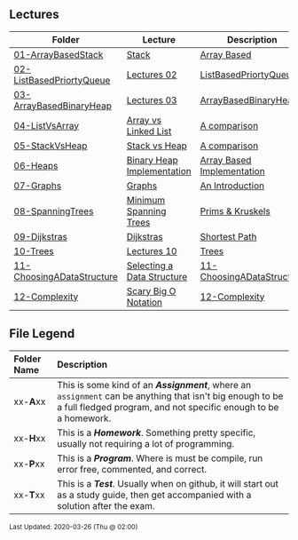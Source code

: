 ## Lectures
| Folder | Lecture | Description|
 | ------------|------------|------------|
 | [01-ArrayBasedStack](https://github.com/rugbyprof/3013-Algorithms/tree/master/Lectures/01-ArrayBasedStack) | [ Stack ](https://github.com/rugbyprof/3013-Algorithms/tree/master/Lectures/01-ArrayBasedStack) | [ Array Based](https://github.com/rugbyprof/3013-Algorithms/tree/master/Lectures/01-ArrayBasedStack) | [01-ArrayBasedStack](https://github.com/rugbyprof/3013-Algorithms/tree/master/Lectures/01-ArrayBasedStack) | [ Files](https://github.com/rugbyprof/3013-Algorithms/tree/master/Lectures/01-ArrayBasedStack) | [01-ArrayBasedStack](https://github.com/rugbyprof/3013-Algorithms/tree/master/Lectures/01-ArrayBasedStack) | [ Methods](https://github.com/rugbyprof/3013-Algorithms/tree/master/Lectures/01-ArrayBasedStack) | [N/A](https://github.com/rugbyprof/3013-Algorithms/tree/master/Lectures/01-ArrayBasedStack) |
 | [02-ListBasedPriortyQueue](https://github.com/rugbyprof/3013-Algorithms/tree/master/Lectures/02-ListBasedPriortyQueue) | [ Lectures 02](https://github.com/rugbyprof/3013-Algorithms/tree/master/Lectures/02-ListBasedPriortyQueue) | [ListBasedPriortyQueue ](https://github.com/rugbyprof/3013-Algorithms/tree/master/Lectures/02-ListBasedPriortyQueue) | [ No Description](https://github.com/rugbyprof/3013-Algorithms/tree/master/Lectures/02-ListBasedPriortyQueue) | [N/A](https://github.com/rugbyprof/3013-Algorithms/tree/master/Lectures/02-ListBasedPriortyQueue) |
 | [03-ArrayBasedBinaryHeap](https://github.com/rugbyprof/3013-Algorithms/tree/master/Lectures/03-ArrayBasedBinaryHeap) | [ Lectures 03](https://github.com/rugbyprof/3013-Algorithms/tree/master/Lectures/03-ArrayBasedBinaryHeap) | [ArrayBasedBinaryHeap ](https://github.com/rugbyprof/3013-Algorithms/tree/master/Lectures/03-ArrayBasedBinaryHeap) | [ No Description](https://github.com/rugbyprof/3013-Algorithms/tree/master/Lectures/03-ArrayBasedBinaryHeap) | [N/A](https://github.com/rugbyprof/3013-Algorithms/tree/master/Lectures/03-ArrayBasedBinaryHeap) |
 | [04-ListVsArray](https://github.com/rugbyprof/3013-Algorithms/tree/master/Lectures/04-ListVsArray) | [ Array vs Linked List ](https://github.com/rugbyprof/3013-Algorithms/tree/master/Lectures/04-ListVsArray) | [ A comparison](https://github.com/rugbyprof/3013-Algorithms/tree/master/Lectures/04-ListVsArray) | [04-ListVsArray](https://github.com/rugbyprof/3013-Algorithms/tree/master/Lectures/04-ListVsArray) | [ None](https://github.com/rugbyprof/3013-Algorithms/tree/master/Lectures/04-ListVsArray) | [N/A](https://github.com/rugbyprof/3013-Algorithms/tree/master/Lectures/04-ListVsArray) |
 | [05-StackVsHeap](https://github.com/rugbyprof/3013-Algorithms/tree/master/Lectures/05-StackVsHeap) | [ Stack vs Heap ](https://github.com/rugbyprof/3013-Algorithms/tree/master/Lectures/05-StackVsHeap) | [ A comparison](https://github.com/rugbyprof/3013-Algorithms/tree/master/Lectures/05-StackVsHeap) | [05-StackVsHeap](https://github.com/rugbyprof/3013-Algorithms/tree/master/Lectures/05-StackVsHeap) | [ The Stack](https://github.com/rugbyprof/3013-Algorithms/tree/master/Lectures/05-StackVsHeap) | [05-StackVsHeap](https://github.com/rugbyprof/3013-Algorithms/tree/master/Lectures/05-StackVsHeap) | [ The Heap](https://github.com/rugbyprof/3013-Algorithms/tree/master/Lectures/05-StackVsHeap) | [05-StackVsHeap](https://github.com/rugbyprof/3013-Algorithms/tree/master/Lectures/05-StackVsHeap) | [ Stack vs Heap Pros and Cons](https://github.com/rugbyprof/3013-Algorithms/tree/master/Lectures/05-StackVsHeap) | [05-StackVsHeap](https://github.com/rugbyprof/3013-Algorithms/tree/master/Lectures/05-StackVsHeap) | [ Stack](https://github.com/rugbyprof/3013-Algorithms/tree/master/Lectures/05-StackVsHeap) | [05-StackVsHeap](https://github.com/rugbyprof/3013-Algorithms/tree/master/Lectures/05-StackVsHeap) | [ Heap](https://github.com/rugbyprof/3013-Algorithms/tree/master/Lectures/05-StackVsHeap) | [05-StackVsHeap](https://github.com/rugbyprof/3013-Algorithms/tree/master/Lectures/05-StackVsHeap) | [ Examples](https://github.com/rugbyprof/3013-Algorithms/tree/master/Lectures/05-StackVsHeap) | [05-StackVsHeap](https://github.com/rugbyprof/3013-Algorithms/tree/master/Lectures/05-StackVsHeap) | [include <iostream>](https://github.com/rugbyprof/3013-Algorithms/tree/master/Lectures/05-StackVsHeap) | [05-StackVsHeap](https://github.com/rugbyprof/3013-Algorithms/tree/master/Lectures/05-StackVsHeap) | [include <iostream>](https://github.com/rugbyprof/3013-Algorithms/tree/master/Lectures/05-StackVsHeap) | [05-StackVsHeap](https://github.com/rugbyprof/3013-Algorithms/tree/master/Lectures/05-StackVsHeap) | [ When to use the Heap?](https://github.com/rugbyprof/3013-Algorithms/tree/master/Lectures/05-StackVsHeap) | [05-StackVsHeap](https://github.com/rugbyprof/3013-Algorithms/tree/master/Lectures/05-StackVsHeap) | [ Links](https://github.com/rugbyprof/3013-Algorithms/tree/master/Lectures/05-StackVsHeap) | [N/A](https://github.com/rugbyprof/3013-Algorithms/tree/master/Lectures/05-StackVsHeap) |
 | [06-Heaps](https://github.com/rugbyprof/3013-Algorithms/tree/master/Lectures/06-Heaps) | [ Binary Heap Implementation ](https://github.com/rugbyprof/3013-Algorithms/tree/master/Lectures/06-Heaps) | [ Array Based Implementation](https://github.com/rugbyprof/3013-Algorithms/tree/master/Lectures/06-Heaps) | [06-Heaps](https://github.com/rugbyprof/3013-Algorithms/tree/master/Lectures/06-Heaps) | [ NEEDS SOME TWEEKING](https://github.com/rugbyprof/3013-Algorithms/tree/master/Lectures/06-Heaps) | [06-Heaps](https://github.com/rugbyprof/3013-Algorithms/tree/master/Lectures/06-Heaps) | [ Overview](https://github.com/rugbyprof/3013-Algorithms/tree/master/Lectures/06-Heaps) | [06-Heaps](https://github.com/rugbyprof/3013-Algorithms/tree/master/Lectures/06-Heaps) | [ The Heap Order Property](https://github.com/rugbyprof/3013-Algorithms/tree/master/Lectures/06-Heaps) | [06-Heaps](https://github.com/rugbyprof/3013-Algorithms/tree/master/Lectures/06-Heaps) | [ Heap Operations](https://github.com/rugbyprof/3013-Algorithms/tree/master/Lectures/06-Heaps) | [06-Heaps](https://github.com/rugbyprof/3013-Algorithms/tree/master/Lectures/06-Heaps) | [ Getting Setup](https://github.com/rugbyprof/3013-Algorithms/tree/master/Lectures/06-Heaps) | [06-Heaps](https://github.com/rugbyprof/3013-Algorithms/tree/master/Lectures/06-Heaps) | [ Insert](https://github.com/rugbyprof/3013-Algorithms/tree/master/Lectures/06-Heaps) | [06-Heaps](https://github.com/rugbyprof/3013-Algorithms/tree/master/Lectures/06-Heaps) | [ RemoveMin](https://github.com/rugbyprof/3013-Algorithms/tree/master/Lectures/06-Heaps) | [06-Heaps](https://github.com/rugbyprof/3013-Algorithms/tree/master/Lectures/06-Heaps) | [ Heapify](https://github.com/rugbyprof/3013-Algorithms/tree/master/Lectures/06-Heaps) | [N/A](https://github.com/rugbyprof/3013-Algorithms/tree/master/Lectures/06-Heaps) |
 | [07-Graphs](https://github.com/rugbyprof/3013-Algorithms/tree/master/Lectures/07-Graphs) | [ Graphs ](https://github.com/rugbyprof/3013-Algorithms/tree/master/Lectures/07-Graphs) | [ An Introduction](https://github.com/rugbyprof/3013-Algorithms/tree/master/Lectures/07-Graphs) | [07-Graphs](https://github.com/rugbyprof/3013-Algorithms/tree/master/Lectures/07-Graphs) | [ Introduction](https://github.com/rugbyprof/3013-Algorithms/tree/master/Lectures/07-Graphs) | [07-Graphs](https://github.com/rugbyprof/3013-Algorithms/tree/master/Lectures/07-Graphs) | [ Problem:](https://github.com/rugbyprof/3013-Algorithms/tree/master/Lectures/07-Graphs) | [07-Graphs](https://github.com/rugbyprof/3013-Algorithms/tree/master/Lectures/07-Graphs) | [ Basic Vocabulary](https://github.com/rugbyprof/3013-Algorithms/tree/master/Lectures/07-Graphs) | [07-Graphs](https://github.com/rugbyprof/3013-Algorithms/tree/master/Lectures/07-Graphs) | [ Simple Graph](https://github.com/rugbyprof/3013-Algorithms/tree/master/Lectures/07-Graphs) | [07-Graphs](https://github.com/rugbyprof/3013-Algorithms/tree/master/Lectures/07-Graphs) | [ Multi Graph](https://github.com/rugbyprof/3013-Algorithms/tree/master/Lectures/07-Graphs) | [07-Graphs](https://github.com/rugbyprof/3013-Algorithms/tree/master/Lectures/07-Graphs) | [ Pseudo Graph](https://github.com/rugbyprof/3013-Algorithms/tree/master/Lectures/07-Graphs) | [07-Graphs](https://github.com/rugbyprof/3013-Algorithms/tree/master/Lectures/07-Graphs) | [ Directed Graph](https://github.com/rugbyprof/3013-Algorithms/tree/master/Lectures/07-Graphs) | [07-Graphs](https://github.com/rugbyprof/3013-Algorithms/tree/master/Lectures/07-Graphs) | [ Weighted Graph](https://github.com/rugbyprof/3013-Algorithms/tree/master/Lectures/07-Graphs) | [07-Graphs](https://github.com/rugbyprof/3013-Algorithms/tree/master/Lectures/07-Graphs) | [ Adjacency and Degree](https://github.com/rugbyprof/3013-Algorithms/tree/master/Lectures/07-Graphs) | [07-Graphs](https://github.com/rugbyprof/3013-Algorithms/tree/master/Lectures/07-Graphs) | [ Number of Edges](https://github.com/rugbyprof/3013-Algorithms/tree/master/Lectures/07-Graphs) | [07-Graphs](https://github.com/rugbyprof/3013-Algorithms/tree/master/Lectures/07-Graphs) | [ Directed Graphs](https://github.com/rugbyprof/3013-Algorithms/tree/master/Lectures/07-Graphs) | [07-Graphs](https://github.com/rugbyprof/3013-Algorithms/tree/master/Lectures/07-Graphs) | [ Number of Edges](https://github.com/rugbyprof/3013-Algorithms/tree/master/Lectures/07-Graphs) | [07-Graphs](https://github.com/rugbyprof/3013-Algorithms/tree/master/Lectures/07-Graphs) | [ Regular Graph](https://github.com/rugbyprof/3013-Algorithms/tree/master/Lectures/07-Graphs) | [07-Graphs](https://github.com/rugbyprof/3013-Algorithms/tree/master/Lectures/07-Graphs) | [ Connectivity](https://github.com/rugbyprof/3013-Algorithms/tree/master/Lectures/07-Graphs) | [07-Graphs](https://github.com/rugbyprof/3013-Algorithms/tree/master/Lectures/07-Graphs) | [ Representing Graphs](https://github.com/rugbyprof/3013-Algorithms/tree/master/Lectures/07-Graphs) | [07-Graphs](https://github.com/rugbyprof/3013-Algorithms/tree/master/Lectures/07-Graphs) | [ Trees](https://github.com/rugbyprof/3013-Algorithms/tree/master/Lectures/07-Graphs) | [N/A](https://github.com/rugbyprof/3013-Algorithms/tree/master/Lectures/07-Graphs) |
 | [08-SpanningTrees](https://github.com/rugbyprof/3013-Algorithms/tree/master/Lectures/08-SpanningTrees) | [ Minimum Spanning Trees ](https://github.com/rugbyprof/3013-Algorithms/tree/master/Lectures/08-SpanningTrees) | [ Prims & Kruskels](https://github.com/rugbyprof/3013-Algorithms/tree/master/Lectures/08-SpanningTrees) | [08-SpanningTrees](https://github.com/rugbyprof/3013-Algorithms/tree/master/Lectures/08-SpanningTrees) | [ Kruskal's Algorithm](https://github.com/rugbyprof/3013-Algorithms/tree/master/Lectures/08-SpanningTrees) | [08-SpanningTrees](https://github.com/rugbyprof/3013-Algorithms/tree/master/Lectures/08-SpanningTrees) | [ Kruskels Code](https://github.com/rugbyprof/3013-Algorithms/tree/master/Lectures/08-SpanningTrees) | [08-SpanningTrees](https://github.com/rugbyprof/3013-Algorithms/tree/master/Lectures/08-SpanningTrees) | [ Pseudo Code](https://github.com/rugbyprof/3013-Algorithms/tree/master/Lectures/08-SpanningTrees) | [08-SpanningTrees](https://github.com/rugbyprof/3013-Algorithms/tree/master/Lectures/08-SpanningTrees) | [ C++](https://github.com/rugbyprof/3013-Algorithms/tree/master/Lectures/08-SpanningTrees) | [08-SpanningTrees](https://github.com/rugbyprof/3013-Algorithms/tree/master/Lectures/08-SpanningTrees) | [include <cstdio>](https://github.com/rugbyprof/3013-Algorithms/tree/master/Lectures/08-SpanningTrees) | [08-SpanningTrees](https://github.com/rugbyprof/3013-Algorithms/tree/master/Lectures/08-SpanningTrees) | [include <vector>](https://github.com/rugbyprof/3013-Algorithms/tree/master/Lectures/08-SpanningTrees) | [08-SpanningTrees](https://github.com/rugbyprof/3013-Algorithms/tree/master/Lectures/08-SpanningTrees) | [include <algorithm>](https://github.com/rugbyprof/3013-Algorithms/tree/master/Lectures/08-SpanningTrees) | [08-SpanningTrees](https://github.com/rugbyprof/3013-Algorithms/tree/master/Lectures/08-SpanningTrees) | [define edge pair< int, int >](https://github.com/rugbyprof/3013-Algorithms/tree/master/Lectures/08-SpanningTrees) | [08-SpanningTrees](https://github.com/rugbyprof/3013-Algorithms/tree/master/Lectures/08-SpanningTrees) | [define MAX 1001](https://github.com/rugbyprof/3013-Algorithms/tree/master/Lectures/08-SpanningTrees) | [08-SpanningTrees](https://github.com/rugbyprof/3013-Algorithms/tree/master/Lectures/08-SpanningTrees) | [ Prim's Algorithm](https://github.com/rugbyprof/3013-Algorithms/tree/master/Lectures/08-SpanningTrees) | [08-SpanningTrees](https://github.com/rugbyprof/3013-Algorithms/tree/master/Lectures/08-SpanningTrees) | [ Prims Code](https://github.com/rugbyprof/3013-Algorithms/tree/master/Lectures/08-SpanningTrees) | [08-SpanningTrees](https://github.com/rugbyprof/3013-Algorithms/tree/master/Lectures/08-SpanningTrees) | [ Pseudo Code](https://github.com/rugbyprof/3013-Algorithms/tree/master/Lectures/08-SpanningTrees) | [08-SpanningTrees](https://github.com/rugbyprof/3013-Algorithms/tree/master/Lectures/08-SpanningTrees) | [ C++](https://github.com/rugbyprof/3013-Algorithms/tree/master/Lectures/08-SpanningTrees) | [08-SpanningTrees](https://github.com/rugbyprof/3013-Algorithms/tree/master/Lectures/08-SpanningTrees) | [include "ggraaf.h"](https://github.com/rugbyprof/3013-Algorithms/tree/master/Lectures/08-SpanningTrees) | [08-SpanningTrees](https://github.com/rugbyprof/3013-Algorithms/tree/master/Lectures/08-SpanningTrees) | [include <fstream>](https://github.com/rugbyprof/3013-Algorithms/tree/master/Lectures/08-SpanningTrees) | [08-SpanningTrees](https://github.com/rugbyprof/3013-Algorithms/tree/master/Lectures/08-SpanningTrees) | [include <queue>](https://github.com/rugbyprof/3013-Algorithms/tree/master/Lectures/08-SpanningTrees) | [08-SpanningTrees](https://github.com/rugbyprof/3013-Algorithms/tree/master/Lectures/08-SpanningTrees) | [include <map>](https://github.com/rugbyprof/3013-Algorithms/tree/master/Lectures/08-SpanningTrees) | [08-SpanningTrees](https://github.com/rugbyprof/3013-Algorithms/tree/master/Lectures/08-SpanningTrees) | [include <vector>](https://github.com/rugbyprof/3013-Algorithms/tree/master/Lectures/08-SpanningTrees) | [08-SpanningTrees](https://github.com/rugbyprof/3013-Algorithms/tree/master/Lectures/08-SpanningTrees) | [ Works Cited](https://github.com/rugbyprof/3013-Algorithms/tree/master/Lectures/08-SpanningTrees) | [N/A](https://github.com/rugbyprof/3013-Algorithms/tree/master/Lectures/08-SpanningTrees) |
 | [09-Dijkstras](https://github.com/rugbyprof/3013-Algorithms/tree/master/Lectures/09-Dijkstras) | [ Dijkstras ](https://github.com/rugbyprof/3013-Algorithms/tree/master/Lectures/09-Dijkstras) | [ Shortest Path](https://github.com/rugbyprof/3013-Algorithms/tree/master/Lectures/09-Dijkstras) | [N/A](https://github.com/rugbyprof/3013-Algorithms/tree/master/Lectures/09-Dijkstras) |
 | [10-Trees](https://github.com/rugbyprof/3013-Algorithms/tree/master/Lectures/10-Trees) | [ Lectures 10](https://github.com/rugbyprof/3013-Algorithms/tree/master/Lectures/10-Trees) | [Trees ](https://github.com/rugbyprof/3013-Algorithms/tree/master/Lectures/10-Trees) | [ No Description](https://github.com/rugbyprof/3013-Algorithms/tree/master/Lectures/10-Trees) | [N/A](https://github.com/rugbyprof/3013-Algorithms/tree/master/Lectures/10-Trees) |
 | [11-ChoosingADataStructure](https://github.com/rugbyprof/3013-Algorithms/tree/master/Lectures/11-ChoosingADataStructure) | [ Selecting a Data Structure](https://github.com/rugbyprof/3013-Algorithms/tree/master/Lectures/11-ChoosingADataStructure) | [11-ChoosingADataStructure](https://github.com/rugbyprof/3013-Algorithms/tree/master/Lectures/11-ChoosingADataStructure) | [ Step To Follow](https://github.com/rugbyprof/3013-Algorithms/tree/master/Lectures/11-ChoosingADataStructure) | [N/A](https://github.com/rugbyprof/3013-Algorithms/tree/master/Lectures/11-ChoosingADataStructure) |
 | [12-Complexity](https://github.com/rugbyprof/3013-Algorithms/tree/master/Lectures/12-Complexity) | [ Scary Big O Notation](https://github.com/rugbyprof/3013-Algorithms/tree/master/Lectures/12-Complexity) | [12-Complexity](https://github.com/rugbyprof/3013-Algorithms/tree/master/Lectures/12-Complexity) | [ Related Asymptotic Notations](https://github.com/rugbyprof/3013-Algorithms/tree/master/Lectures/12-Complexity) | [12-Complexity](https://github.com/rugbyprof/3013-Algorithms/tree/master/Lectures/12-Complexity) | [ Big Omega Ω](https://github.com/rugbyprof/3013-Algorithms/tree/master/Lectures/12-Complexity) | [12-Complexity](https://github.com/rugbyprof/3013-Algorithms/tree/master/Lectures/12-Complexity) | [ Big Theta Θ](https://github.com/rugbyprof/3013-Algorithms/tree/master/Lectures/12-Complexity) | [12-Complexity](https://github.com/rugbyprof/3013-Algorithms/tree/master/Lectures/12-Complexity) | [ Big Oh O](https://github.com/rugbyprof/3013-Algorithms/tree/master/Lectures/12-Complexity) | [12-Complexity](https://github.com/rugbyprof/3013-Algorithms/tree/master/Lectures/12-Complexity) | [ Run Time Calculations](https://github.com/rugbyprof/3013-Algorithms/tree/master/Lectures/12-Complexity) | [12-Complexity](https://github.com/rugbyprof/3013-Algorithms/tree/master/Lectures/12-Complexity) | [ Starter Example](https://github.com/rugbyprof/3013-Algorithms/tree/master/Lectures/12-Complexity) | [12-Complexity](https://github.com/rugbyprof/3013-Algorithms/tree/master/Lectures/12-Complexity) | [ General Rules](https://github.com/rugbyprof/3013-Algorithms/tree/master/Lectures/12-Complexity) | [12-Complexity](https://github.com/rugbyprof/3013-Algorithms/tree/master/Lectures/12-Complexity) | [ 1. Loops](https://github.com/rugbyprof/3013-Algorithms/tree/master/Lectures/12-Complexity) | [12-Complexity](https://github.com/rugbyprof/3013-Algorithms/tree/master/Lectures/12-Complexity) | [ 2. Nested Loops](https://github.com/rugbyprof/3013-Algorithms/tree/master/Lectures/12-Complexity) | [12-Complexity](https://github.com/rugbyprof/3013-Algorithms/tree/master/Lectures/12-Complexity) | [ 3. Consecutive Statements](https://github.com/rugbyprof/3013-Algorithms/tree/master/Lectures/12-Complexity) | [12-Complexity](https://github.com/rugbyprof/3013-Algorithms/tree/master/Lectures/12-Complexity) | [ 4. If](https://github.com/rugbyprof/3013-Algorithms/tree/master/Lectures/12-Complexity) | [Else](https://github.com/rugbyprof/3013-Algorithms/tree/master/Lectures/12-Complexity) | [12-Complexity](https://github.com/rugbyprof/3013-Algorithms/tree/master/Lectures/12-Complexity) | [ 5. Simple Statements](https://github.com/rugbyprof/3013-Algorithms/tree/master/Lectures/12-Complexity) | [12-Complexity](https://github.com/rugbyprof/3013-Algorithms/tree/master/Lectures/12-Complexity) | [ Big O Pitfalls](https://github.com/rugbyprof/3013-Algorithms/tree/master/Lectures/12-Complexity) | [12-Complexity](https://github.com/rugbyprof/3013-Algorithms/tree/master/Lectures/12-Complexity) | [ Exact Cost > Big O](https://github.com/rugbyprof/3013-Algorithms/tree/master/Lectures/12-Complexity) | [12-Complexity](https://github.com/rugbyprof/3013-Algorithms/tree/master/Lectures/12-Complexity) | [ Exact Cost < Big O](https://github.com/rugbyprof/3013-Algorithms/tree/master/Lectures/12-Complexity) | [12-Complexity](https://github.com/rugbyprof/3013-Algorithms/tree/master/Lectures/12-Complexity) | [ Common Time Complexities](https://github.com/rugbyprof/3013-Algorithms/tree/master/Lectures/12-Complexity) | [12-Complexity](https://github.com/rugbyprof/3013-Algorithms/tree/master/Lectures/12-Complexity) | [ Constant — O(1)](https://github.com/rugbyprof/3013-Algorithms/tree/master/Lectures/12-Complexity) | [12-Complexity](https://github.com/rugbyprof/3013-Algorithms/tree/master/Lectures/12-Complexity) | [The algorithm does a [constant](https://en.wikipedia.org/wiki/Time_complexityConstant_time) number of operations independent on the input.](https://github.com/rugbyprof/3013-Algorithms/tree/master/Lectures/12-Complexity) | [12-Complexity](https://github.com/rugbyprof/3013-Algorithms/tree/master/Lectures/12-Complexity) | [ Linear— O(N)](https://github.com/rugbyprof/3013-Algorithms/tree/master/Lectures/12-Complexity) | [12-Complexity](https://github.com/rugbyprof/3013-Algorithms/tree/master/Lectures/12-Complexity) | [ Logarithmic— O(Log N)](https://github.com/rugbyprof/3013-Algorithms/tree/master/Lectures/12-Complexity) | [12-Complexity](https://github.com/rugbyprof/3013-Algorithms/tree/master/Lectures/12-Complexity) | [ Linearithmic— O(N Log N)](https://github.com/rugbyprof/3013-Algorithms/tree/master/Lectures/12-Complexity) | [12-Complexity](https://github.com/rugbyprof/3013-Algorithms/tree/master/Lectures/12-Complexity) | [ Square Root — O(sqrt(N))](https://github.com/rugbyprof/3013-Algorithms/tree/master/Lectures/12-Complexity) | [12-Complexity](https://github.com/rugbyprof/3013-Algorithms/tree/master/Lectures/12-Complexity) | [ Quadratic — O(N²)](https://github.com/rugbyprof/3013-Algorithms/tree/master/Lectures/12-Complexity) | [12-Complexity](https://github.com/rugbyprof/3013-Algorithms/tree/master/Lectures/12-Complexity) | [ Cubic— O(N³)](https://github.com/rugbyprof/3013-Algorithms/tree/master/Lectures/12-Complexity) | [12-Complexity](https://github.com/rugbyprof/3013-Algorithms/tree/master/Lectures/12-Complexity) | [ Polynomial — O(N<sup>c</sup>)](https://github.com/rugbyprof/3013-Algorithms/tree/master/Lectures/12-Complexity) | [12-Complexity](https://github.com/rugbyprof/3013-Algorithms/tree/master/Lectures/12-Complexity) | [ Exponential — O(c<sup>N</sup>)](https://github.com/rugbyprof/3013-Algorithms/tree/master/Lectures/12-Complexity) | [12-Complexity](https://github.com/rugbyprof/3013-Algorithms/tree/master/Lectures/12-Complexity) | [ Factorial— O(N!)](https://github.com/rugbyprof/3013-Algorithms/tree/master/Lectures/12-Complexity) | [12-Complexity](https://github.com/rugbyprof/3013-Algorithms/tree/master/Lectures/12-Complexity) | [ P and NP](https://github.com/rugbyprof/3013-Algorithms/tree/master/Lectures/12-Complexity) | [N/A](https://github.com/rugbyprof/3013-Algorithms/tree/master/Lectures/12-Complexity) |

    
## File Legend

| Folder Name | Description |
|:-----------|:-------------|
|xx-**A**xx | This is some kind of an ***Assignment***, where an `assignment` can be anything that isn't big enough to be a full fledged program, and not specific enough to be a homework. |
|xx-**H**xx | This is a ***Homework***. Something pretty specific, usually not requiring a lot of programming. |
|xx-**P**xx | This is a ***Program***. Where is must be compile, run error free, commented, and correct. |
|xx-**T**xx | This is a ***Test***. Usually when on github, it will start out as a study guide, then get accompanied with a solution after the exam. |

    
<sup>Last Updated: 2020-03-26 (Thu @ 02:00)</sup>